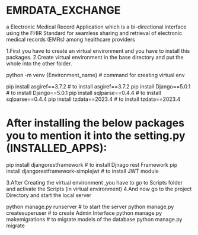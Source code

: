 # EMRDATA_EXCHANGE
a Electronic Medical Record  Application which is a bi-directional interface using the FHIR Standard for seamless sharing and retrieval of electronic medical records (EMRs) among healthcare providers


1.First you have to create an virtual environment and you have to install this packages.
2.Create virtual environment in the base directory and put the whole into the other folder.

python -m venv {Environment_name}             # command for creating virtual env

pip install asgiref==3.7.2                    # to install asgiref==3.7.2
pip install Django==5.0.1                     # to install Django==5.0.1
pip install sqlparse==0.4.4                   # to install sqlparse==0.4.4
pip install tzdata==2023.4                    # to install tzdata==2023.4


# After installing the below packages you to mention it into the setting.py (INSTALLED_APPS):

pip install djangorestframework               # to install  Djnago rest Framework
pip install djangorestframework-simplejwt     # to  install JWT module


3.After Creating the virtual environment ,you have to go to Scripts folder and activate the Scripts (in virtual environment)
4.And now go to the project Directory and start the local server

python manage.py runserver                     # to start the server
python manage.py createsuperuser               # to create Admin Interface
python manage.py makemigrations                # to migrate models of the database
python manage.py migrate






















